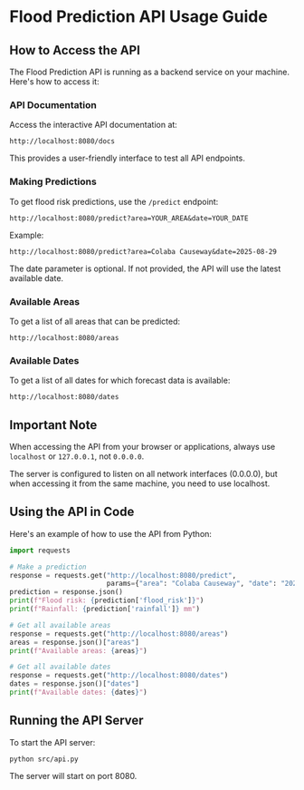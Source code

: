 # Flood Prediction API Usage Guide

## How to Access the API

The Flood Prediction API is running as a backend service on your machine. Here's how to access it:

### API Documentation

Access the interactive API documentation at:
```
http://localhost:8080/docs
```

This provides a user-friendly interface to test all API endpoints.

### Making Predictions

To get flood risk predictions, use the `/predict` endpoint:
```
http://localhost:8080/predict?area=YOUR_AREA&date=YOUR_DATE
```

Example:
```
http://localhost:8080/predict?area=Colaba Causeway&date=2025-08-29
```

The date parameter is optional. If not provided, the API will use the latest available date.

### Available Areas

To get a list of all areas that can be predicted:
```
http://localhost:8080/areas
```

### Available Dates

To get a list of all dates for which forecast data is available:
```
http://localhost:8080/dates
```

## Important Note

When accessing the API from your browser or applications, always use `localhost` or `127.0.0.1`, not `0.0.0.0`. 

The server is configured to listen on all network interfaces (0.0.0.0), but when accessing it from the same machine, you need to use localhost.

## Using the API in Code

Here's an example of how to use the API from Python:

```python
import requests

# Make a prediction
response = requests.get("http://localhost:8080/predict", 
                        params={"area": "Colaba Causeway", "date": "2025-08-29"})
prediction = response.json()
print(f"Flood risk: {prediction['flood_risk']}")
print(f"Rainfall: {prediction['rainfall']} mm")

# Get all available areas
response = requests.get("http://localhost:8080/areas")
areas = response.json()["areas"]
print(f"Available areas: {areas}")

# Get all available dates
response = requests.get("http://localhost:8080/dates")
dates = response.json()["dates"]
print(f"Available dates: {dates}")
```

## Running the API Server

To start the API server:

```
python src/api.py
```

The server will start on port 8080.
